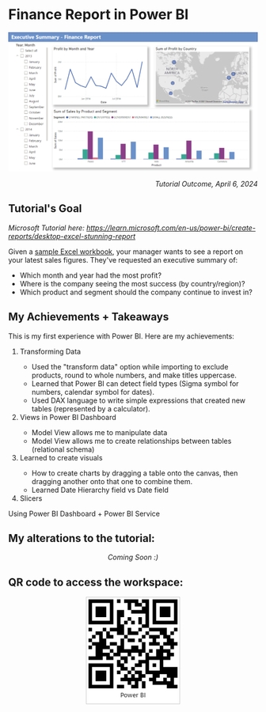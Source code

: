 # Finance Report in Power BI
<p align="center"><img src="images/tutorialOriginal.png"></p>
<p align="right"><i>Tutorial Outcome, April 6, 2024</i></p>

## Tutorial's Goal
<i>Microsoft Tutorial here: https://learn.microsoft.com/en-us/power-bi/create-reports/desktop-excel-stunning-report</i><br>

Given a [sample Excel workbook](https://go.microsoft.com/fwlink/?LinkID=521962), your manager wants to see a report on your latest sales figures. They've requested an executive summary of:
<ul>
    <li>Which month and year had the most profit?</li>
    <li>Where is the company seeing the most success (by country/region)?</li>
    <li>Which product and segment should the company continue to invest in?</li>
</ul>

## My Achievements + Takeaways
This is my first experience with Power BI. Here are my achievements:
<ol>
    <li>Transforming Data</li>
        <ul>
            <li>Used the "transform data" option while importing to exclude products, round to whole numbers, and make titles uppercase.</li>
            <li>Learned that Power BI can detect field types (Sigma symbol for numbers, calendar symbol for dates).</li>
            <li>Used DAX language to write simple expressions that created new tables (represented by a calculator).</li>
        </ul>
    <li>Views in Power BI Dashboard</li>
        <ul>
            <li>Model View allows me to manipulate data</li>
            <li>Model View allows me to create relationships between tables (relational schema)</li>
        </ul>
    <li>Learned to create visuals</li>
        <ul>
            <li>How to create charts by dragging a table onto the canvas, then dragging another onto that one to combine them.</li>
            <li>Learned Date Hierarchy field vs Date field</li>
        </ul>
    <li>Slicers</li>
</ol>

Using Power BI Dashboard + Power BI Service

## My alterations to the tutorial:
<!-- <p align="center"><img src="images/tutorialJenny.png"></p> -->
<p align="center"><i>Coming Soon :)</i></p> 

## QR code to access the workspace:
<p align="center"><img src="images/QR.jpg"></p>
